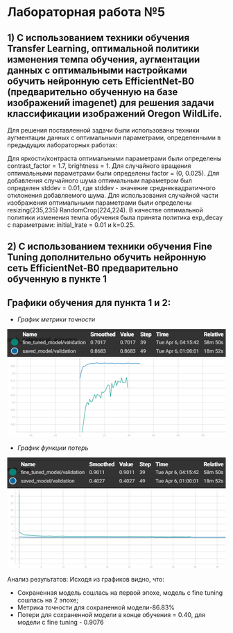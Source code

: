 # Лабораторная работа №5
## 1) С использованием техники обучения Transfer Learning, оптимальной политики изменения темпа обучения, аугментации данных с оптимальными настройками обучить нейронную сеть EfficientNet-B0 (предварительно обученную на базе изображений imagenet) для решения задачи классификации изображений Oregon WildLife.
Для решения поставленной задачи были использованы техники аугментации данных с оптимальными параметрами, определенными в предыдущих лабораторных работах:

Для яркости/контраста оптимальными параметрами были определены contrast_factor = 1.7, brightness = 1.
Для случайного вращения оптимальными параметрами были определены factor = (0, 0.025).
Для добавления случайного шума оптимальным параметром был определен stddev = 0.01, где stddev - значение среднеквадратичного отклонения добавляемого шума.
Для использования случайной части изображения оптимальными параметрами были определены resizing(235,235) RandomCrop(224,224).
В качестве оптимальной политики изменения темпа обучения была принята политика exp_decay с параметрами: initial_lrate = 0.01 и k=0.25.

## 2) С использованием техники обучения Fine Tuning дополнительно обучить нейронную сеть EfficientNet-B0 предварительно обученную в пункте 1

## Графики обучения для пункта 1 и 2:
* *График метрики точности*

![Figure 1](./fine_tuning_accuracy.PNG)
![Figure 2](./fine_tuning_accuracy.svg)

* *График функции потерь*

![Figure 3](./fine_tuning_loss.PNG)
![Figure 4](./fine_tuning_loss.svg)

Анализ результатов: Исходя из графиков видно, что:

* Сохраненная модель сошлась на первой эпохе, модель с fine tuning сошлась на 2 эпохе;
* Метрика точности для сохраненной модели-86.83%
* Потери для сохраненной модели в конце обучения = 0.40, для модели с fine tuning - 0.9076

